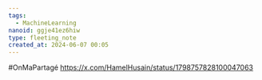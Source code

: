 ```yaml
---
tags:
  - MachineLearning
nanoid: ggje41ez6hiw
type: fleeting_note
created_at: 2024-06-07 00:05
---
```

#OnMaPartagé  https://x.com/HamelHusain/status/1798757828100047063
